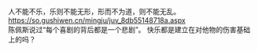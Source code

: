 人不能不乐，乐则不能无形，形而不为道，则不能无乱。  
https://so.gushiwen.cn/mingju/juv_8db55148718a.aspx  
陈佩斯说过“每个喜剧的背后都是一个悲剧”。  快乐都是建立在对他物的伤害基础上的吗？  

